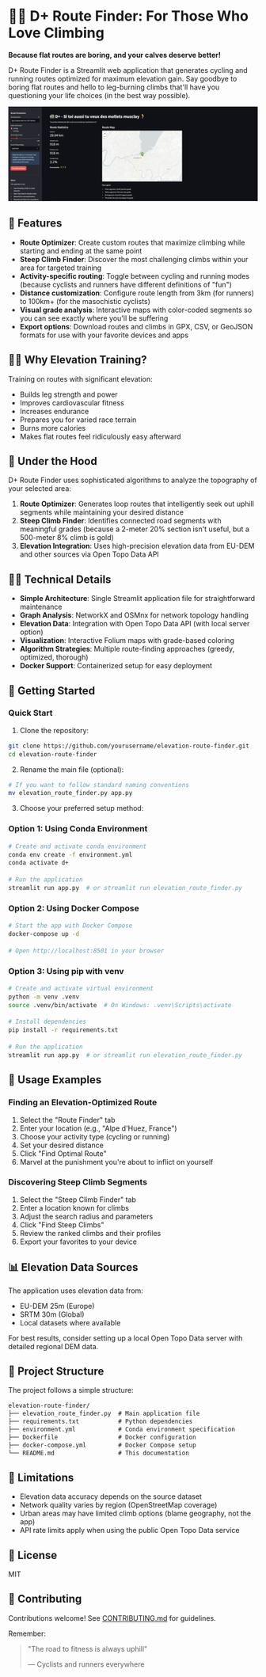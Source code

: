 # 🚵‍♂️ D+ Route Finder: For Those Who Love Climbing

**Because flat routes are boring, and your calves deserve better!**

D+ Route Finder is a Streamlit web application that generates cycling and running routes optimized for maximum elevation gain. Say goodbye to boring flat routes and hello to leg-burning climbs that'll have you questioning your life choices (in the best way possible).

![D+ Route Finder Demo](docs/images/demo_screenshot.png)

## 🌄 Features

- **Route Optimizer**: Create custom routes that maximize climbing while starting and ending at the same point
- **Steep Climb Finder**: Discover the most challenging climbs within your area for targeted training
- **Activity-specific routing**: Toggle between cycling and running modes (because cyclists and runners have different definitions of "fun")
- **Distance customization**: Configure route length from 3km (for runners) to 100km+ (for the masochistic cyclists)
- **Visual grade analysis**: Interactive maps with color-coded segments so you can see exactly where you'll be suffering
- **Export options**: Download routes and climbs in GPX, CSV, or GeoJSON formats for use with your favorite devices and apps

## 🏋️‍♀️ Why Elevation Training?

Training on routes with significant elevation:
- Builds leg strength and power
- Improves cardiovascular fitness
- Increases endurance
- Prepares you for varied race terrain
- Burns more calories
- Makes flat routes feel ridiculously easy afterward

## 🧠 Under the Hood

D+ Route Finder uses sophisticated algorithms to analyze the topography of your selected area:

1. **Route Optimizer**: Generates loop routes that intelligently seek out uphill segments while maintaining your desired distance
2. **Steep Climb Finder**: Identifies connected road segments with meaningful grades (because a 2-meter 20% section isn't useful, but a 500-meter 8% climb is gold)
3. **Elevation Integration**: Uses high-precision elevation data from EU-DEM and other sources via Open Topo Data API

## 👩‍💻 Technical Details

- **Simple Architecture**: Single Streamlit application file for straightforward maintenance
- **Graph Analysis**: NetworkX and OSMnx for network topology handling
- **Elevation Data**: Integration with Open Topo Data API (with local server option)
- **Visualization**: Interactive Folium maps with grade-based coloring
- **Algorithm Strategies**: Multiple route-finding approaches (greedy, optimized, thorough)
- **Docker Support**: Containerized setup for easy deployment

## 🚀 Getting Started

### Quick Start

1. Clone the repository:
```bash
git clone https://github.com/yourusername/elevation-route-finder.git
cd elevation-route-finder
```

2. Rename the main file (optional):
```bash
# If you want to follow standard naming conventions
mv elevation_route_finder.py app.py
```

3. Choose your preferred setup method:

### Option 1: Using Conda Environment

```bash
# Create and activate conda environment
conda env create -f environment.yml
conda activate d+

# Run the application
streamlit run app.py  # or streamlit run elevation_route_finder.py
```

### Option 2: Using Docker Compose

```bash
# Start the app with Docker Compose
docker-compose up -d

# Open http://localhost:8501 in your browser
```

### Option 3: Using pip with venv

```bash
# Create and activate virtual environment
python -m venv .venv
source .venv/bin/activate  # On Windows: .venv\Scripts\activate

# Install dependencies
pip install -r requirements.txt

# Run the application
streamlit run app.py  # or streamlit run elevation_route_finder.py
```

## 🧪 Usage Examples

### Finding an Elevation-Optimized Route

1. Select the "Route Finder" tab
2. Enter your location (e.g., "Alpe d'Huez, France")
3. Choose your activity type (cycling or running)
4. Set your desired distance
5. Click "Find Optimal Route"
6. Marvel at the punishment you're about to inflict on yourself

### Discovering Steep Climb Segments

1. Select the "Steep Climb Finder" tab
2. Enter a location known for climbs
3. Adjust the search radius and parameters
4. Click "Find Steep Climbs"
5. Review the ranked climbs and their profiles
6. Export your favorites to your device

## 📊 Elevation Data Sources

The application uses elevation data from:
- EU-DEM 25m (Europe)
- SRTM 30m (Global)
- Local datasets where available

For best results, consider setting up a local Open Topo Data server with detailed regional DEM data.

## 📁 Project Structure

The project follows a simple structure:

```
elevation-route-finder/
├── elevation_route_finder.py  # Main application file
├── requirements.txt           # Python dependencies
├── environment.yml            # Conda environment specification
├── Dockerfile                 # Docker configuration
├── docker-compose.yml         # Docker Compose setup
└── README.md                  # This documentation
```

## 🚧 Limitations

- Elevation data accuracy depends on the source dataset
- Network quality varies by region (OpenStreetMap coverage)
- Urban areas may have limited climb options (blame geography, not the app)
- API rate limits apply when using the public Open Topo Data service

## 📜 License

MIT

## 👐 Contributing

Contributions welcome! See [CONTRIBUTING.md](CONTRIBUTING.md) for guidelines.

Remember:
> "The road to fitness is always uphill"
>
> — Cyclists and runners everywhere